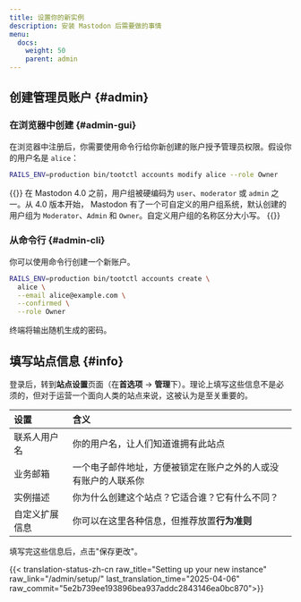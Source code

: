 ```yaml
---
title: 设置你的新实例
description: 安装 Mastodon 后需要做的事情
menu:
  docs:
    weight: 50
    parent: admin
---
```


## 创建管理员账户 {#admin}

### 在浏览器中创建 {#admin-gui}

在浏览器中注册后，你需要使用命令行给你新创建的账户授予管理员权限。假设你的用户名是 `alice`：

```bash
RAILS_ENV=production bin/tootctl accounts modify alice --role Owner
```

{{<hint style="warning">}}
在 Mastodon 4.0 之前，用户组被硬编码为 `user`、`moderator` 或 `admin` 之一。从 4.0 版本开始， Mastodon 有了一个可自定义的用户组系统，默认创建的用户组为 `Moderator`、`Admin` 和 `Owner`。自定义用户组的名称区分大小写。
{{</hint>}}

### 从命令行 {#admin-cli}

你可以使用命令行创建一个新账户。

```bash
RAILS_ENV=production bin/tootctl accounts create \
  alice \
  --email alice@example.com \
  --confirmed \
  --role Owner
```

终端将输出随机生成的密码。

## 填写站点信息 {#info}

登录后，转到**站点设置**页面（在**首选项** -> **管理**下）。理论上填写这些信息不是必须的，但对于运营一个面向人类的站点来说，这被认为是至关重要的。

| 设置 | 含义 |
| :--- | :--- |
| 联系人用户名 | 你的用户名，让人们知道谁拥有此站点 |
| 业务邮箱 | 一个电子邮件地址，方便被锁定在账户之外的人或没有账户的人联系你 |
| 实例描述 | 你为什么创建这个站点？它适合谁？它有什么不同？ |
| 自定义扩展信息 | 你可以在这里各种信息，但推荐放置**行为准则** |

填写完这些信息后，点击"保存更改"。

{{< translation-status-zh-cn raw_title="Setting up your new instance" raw_link="/admin/setup/" last_translation_time="2025-04-06" raw_commit="5e2b739ee193896bea937addc2843146ea0bc870">}}
